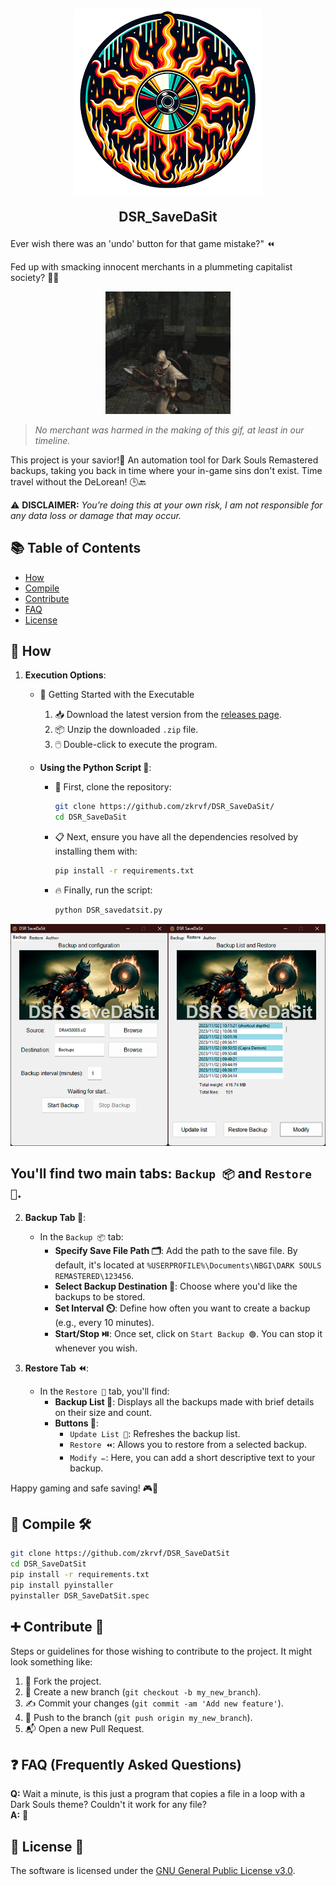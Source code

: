 <h2 align="center">
<img src="src/logo.png" style="vertical-align: bottom">
  
DSR_SaveDaSit
</h2>

Ever wish there was an 'undo' button for that game mistake?" ⏪ 

Fed up with smacking innocent merchants in a plummeting capitalist society? 🤷‍♂️ 

<div align="center">
  <img src="src/hit.gif" width="200" />
</div>

> _No merchant was harmed in the making of this gif, at least in our timeline._

This project is your savior!🚀 
An automation tool for Dark Souls Remastered backups, taking you back in time where your in-game sins don't exist. Time travel without the DeLorean! 🕒🔙

⚠️ **DISCLAIMER:** _You're doing this at your own risk, I am not responsible for any data loss or damage that may occur._

## 📚 Table of Contents

- [How](#-How)
- [Compile](#-Compile-)
- [Contribute](#-Contribute-)
- [FAQ](#-faq-frequently-asked-questions)
- [License](#-License-)

## 📖 How

1. **Execution Options**:
   - 🚀 Getting Started with the Executable
     1. 📥 Download the latest version from the [releases page](https://github.com/zkrvf/DSR_SaveDaSit/releases).
     2. 📦 Unzip the downloaded `.zip` file.
     3. 🖱️ Double-click to execute the program.

   - **Using the Python Script 🐍**:
     - 🚀 First, clone the repository:
       ```bash
       git clone https://github.com/zkrvf/DSR_SaveDaSit/
       cd DSR_SaveDaSit
       ```
     - 📋 Next, ensure you have all the dependencies resolved by installing them with:
       ```bash
       pip install -r requirements.txt
       ```
     - 🔥 Finally, run the script:
       ```bash
       python DSR_savedatsit.py
       ```

<div align="center">
  <img src="src/gui.png" />
</div>

## You'll find two main tabs: `Backup 📦` and `Restore 🔄`.
2. **Backup Tab 🔄**:
   - In the `Backup 📦` tab:
     - **Specify Save File Path 🗂️**: Add the path to the save file. By default, it's located at `%USERPROFILE%\Documents\NBGI\DARK SOULS REMASTERED\123456`.
     - **Select Backup Destination 📍**: Choose where you'd like the backups to be stored.
     - **Set Interval ⏲️**: Define how often you want to create a backup (e.g., every 10 minutes).
     - **Start/Stop ⏯️**: Once set, click on `Start Backup 🟢`. You can stop it whenever you wish.

4. **Restore Tab ⏪**:
   - In the `Restore 🔄` tab, you'll find:
     - **Backup List 📜**: Displays all the backups made with brief details on their size and count.
     - **Buttons 🔘**:
       - `Update List 🔄`: Refreshes the backup list.
       - `Restore ⏪`: Allows you to restore from a selected backup.
       - `Modify ✏️`: Here, you can add a short descriptive text to your backup.

Happy gaming and safe saving! 🎮💾

## 🔧 Compile 🛠️
```bash
git clone https://github.com/zkrvf/DSR_SaveDatSit
cd DSR_SaveDatSit
pip install -r requirements.txt
pip install pyinstaller
pyinstaller DSR_SaveDatSit.spec
```

## ➕ Contribute 🤝

Steps or guidelines for those wishing to contribute to the project. It might look something like:

1. 🍴 Fork the project.
2. 🌱 Create a new branch (`git checkout -b my_new_branch`).
3. ✍️ Commit your changes (`git commit -am 'Add new feature'`).
4. 🚀 Push to the branch (`git push origin my_new_branch`).
5. 📬 Open a new Pull Request.

## ❓ FAQ (Frequently Asked Questions)
**Q:** Wait a minute, is this just a program that copies a file in a loop with a Dark Souls theme? Couldn't it work for any file?  
**A:** 👀

## 📝 License 📜
The software is licensed under the [GNU General Public License v3.0](https://www.gnu.org/licenses/gpl-3.0.en.html).
